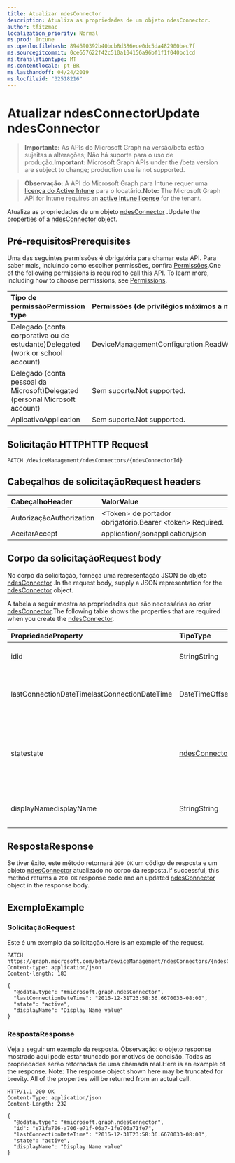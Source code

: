 ```yaml
---
title: Atualizar ndesConnector
description: Atualiza as propriedades de um objeto ndesConnector.
author: tfitzmac
localization_priority: Normal
ms.prod: Intune
ms.openlocfilehash: 894690392b40bcb8d386ece0dc5da482900bec7f
ms.sourcegitcommit: 0ce657622f42c510a104156a96bf1f1f040bc1cd
ms.translationtype: MT
ms.contentlocale: pt-BR
ms.lasthandoff: 04/24/2019
ms.locfileid: "32518216"
---
```

# <a name="update-ndesconnector"></a><span data-ttu-id="42911-103">Atualizar ndesConnector</span><span class="sxs-lookup"><span data-stu-id="42911-103">Update ndesConnector</span></span>

> <span data-ttu-id="42911-104">**Importante:** As APIs do Microsoft Graph na versão/beta estão sujeitas a alterações; Não há suporte para o uso de produção.</span><span class="sxs-lookup"><span data-stu-id="42911-104">**Important:** Microsoft Graph APIs under the /beta version are subject to change; production use is not supported.</span></span>

> <span data-ttu-id="42911-105">**Observação:** A API do Microsoft Graph para Intune requer uma [licença do Active Intune](https://go.microsoft.com/fwlink/?linkid=839381) para o locatário.</span><span class="sxs-lookup"><span data-stu-id="42911-105">**Note:** The Microsoft Graph API for Intune requires an [active Intune license](https://go.microsoft.com/fwlink/?linkid=839381) for the tenant.</span></span>

<span data-ttu-id="42911-106">Atualiza as propriedades de um objeto [ndesConnector](../resources/intune-deviceconfig-ndesconnector.md) .</span><span class="sxs-lookup"><span data-stu-id="42911-106">Update the properties of a [ndesConnector](../resources/intune-deviceconfig-ndesconnector.md) object.</span></span>

## <a name="prerequisites"></a><span data-ttu-id="42911-107">Pré-requisitos</span><span class="sxs-lookup"><span data-stu-id="42911-107">Prerequisites</span></span>
<span data-ttu-id="42911-p101">Uma das seguintes permissões é obrigatória para chamar esta API. Para saber mais, incluindo como escolher permissões, confira [Permissões](/graph/permissions-reference).</span><span class="sxs-lookup"><span data-stu-id="42911-p101">One of the following permissions is required to call this API. To learn more, including how to choose permissions, see [Permissions](/graph/permissions-reference).</span></span>

|<span data-ttu-id="42911-110">Tipo de permissão</span><span class="sxs-lookup"><span data-stu-id="42911-110">Permission type</span></span>|<span data-ttu-id="42911-111">Permissões (de privilégios máximos a mínimos)</span><span class="sxs-lookup"><span data-stu-id="42911-111">Permissions (from most to least privileged)</span></span>|
|:---|:---|
|<span data-ttu-id="42911-112">Delegado (conta corporativa ou de estudante)</span><span class="sxs-lookup"><span data-stu-id="42911-112">Delegated (work or school account)</span></span>|<span data-ttu-id="42911-113">DeviceManagementConfiguration.ReadWrite.All</span><span class="sxs-lookup"><span data-stu-id="42911-113">DeviceManagementConfiguration.ReadWrite.All</span></span>|
|<span data-ttu-id="42911-114">Delegado (conta pessoal da Microsoft)</span><span class="sxs-lookup"><span data-stu-id="42911-114">Delegated (personal Microsoft account)</span></span>|<span data-ttu-id="42911-115">Sem suporte.</span><span class="sxs-lookup"><span data-stu-id="42911-115">Not supported.</span></span>|
|<span data-ttu-id="42911-116">Aplicativo</span><span class="sxs-lookup"><span data-stu-id="42911-116">Application</span></span>|<span data-ttu-id="42911-117">Sem suporte.</span><span class="sxs-lookup"><span data-stu-id="42911-117">Not supported.</span></span>|

## <a name="http-request"></a><span data-ttu-id="42911-118">Solicitação HTTP</span><span class="sxs-lookup"><span data-stu-id="42911-118">HTTP Request</span></span>
<!-- {
  "blockType": "ignored"
}
-->
``` http
PATCH /deviceManagement/ndesConnectors/{ndesConnectorId}
```

## <a name="request-headers"></a><span data-ttu-id="42911-119">Cabeçalhos de solicitação</span><span class="sxs-lookup"><span data-stu-id="42911-119">Request headers</span></span>
|<span data-ttu-id="42911-120">Cabeçalho</span><span class="sxs-lookup"><span data-stu-id="42911-120">Header</span></span>|<span data-ttu-id="42911-121">Valor</span><span class="sxs-lookup"><span data-stu-id="42911-121">Value</span></span>|
|:---|:---|
|<span data-ttu-id="42911-122">Autorização</span><span class="sxs-lookup"><span data-stu-id="42911-122">Authorization</span></span>|<span data-ttu-id="42911-123">&lt;Token&gt; de portador obrigatório.</span><span class="sxs-lookup"><span data-stu-id="42911-123">Bearer &lt;token&gt; Required.</span></span>|
|<span data-ttu-id="42911-124">Aceitar</span><span class="sxs-lookup"><span data-stu-id="42911-124">Accept</span></span>|<span data-ttu-id="42911-125">application/json</span><span class="sxs-lookup"><span data-stu-id="42911-125">application/json</span></span>|

## <a name="request-body"></a><span data-ttu-id="42911-126">Corpo da solicitação</span><span class="sxs-lookup"><span data-stu-id="42911-126">Request body</span></span>
<span data-ttu-id="42911-127">No corpo da solicitação, forneça uma representação JSON do objeto [ndesConnector](../resources/intune-deviceconfig-ndesconnector.md) .</span><span class="sxs-lookup"><span data-stu-id="42911-127">In the request body, supply a JSON representation for the [ndesConnector](../resources/intune-deviceconfig-ndesconnector.md) object.</span></span>

<span data-ttu-id="42911-128">A tabela a seguir mostra as propriedades que são necessárias ao criar [ndesConnector](../resources/intune-deviceconfig-ndesconnector.md).</span><span class="sxs-lookup"><span data-stu-id="42911-128">The following table shows the properties that are required when you create the [ndesConnector](../resources/intune-deviceconfig-ndesconnector.md).</span></span>

|<span data-ttu-id="42911-129">Propriedade</span><span class="sxs-lookup"><span data-stu-id="42911-129">Property</span></span>|<span data-ttu-id="42911-130">Tipo</span><span class="sxs-lookup"><span data-stu-id="42911-130">Type</span></span>|<span data-ttu-id="42911-131">Descrição</span><span class="sxs-lookup"><span data-stu-id="42911-131">Description</span></span>|
|:---|:---|:---|
|<span data-ttu-id="42911-132">id</span><span class="sxs-lookup"><span data-stu-id="42911-132">id</span></span>|<span data-ttu-id="42911-133">String</span><span class="sxs-lookup"><span data-stu-id="42911-133">String</span></span>|<span data-ttu-id="42911-134">A chave do conector NDES.</span><span class="sxs-lookup"><span data-stu-id="42911-134">The key of the NDES Connector.</span></span>|
|<span data-ttu-id="42911-135">lastConnectionDateTime</span><span class="sxs-lookup"><span data-stu-id="42911-135">lastConnectionDateTime</span></span>|<span data-ttu-id="42911-136">DateTimeOffset</span><span class="sxs-lookup"><span data-stu-id="42911-136">DateTimeOffset</span></span>|<span data-ttu-id="42911-137">Hora da última conexão para o conector NDES</span><span class="sxs-lookup"><span data-stu-id="42911-137">Last connection time for the Ndes Connector</span></span>|
|<span data-ttu-id="42911-138">state</span><span class="sxs-lookup"><span data-stu-id="42911-138">state</span></span>|[<span data-ttu-id="42911-139">ndesConnectorState</span><span class="sxs-lookup"><span data-stu-id="42911-139">ndesConnectorState</span></span>](../resources/intune-deviceconfig-ndesconnectorstate.md)|<span data-ttu-id="42911-140">Status do conector NDES.</span><span class="sxs-lookup"><span data-stu-id="42911-140">Ndes Connector Status.</span></span> <span data-ttu-id="42911-141">Os valores possíveis são: `none`, `active`, `inactive`.</span><span class="sxs-lookup"><span data-stu-id="42911-141">Possible values are: `none`, `active`, `inactive`.</span></span>|
|<span data-ttu-id="42911-142">displayName</span><span class="sxs-lookup"><span data-stu-id="42911-142">displayName</span></span>|<span data-ttu-id="42911-143">String</span><span class="sxs-lookup"><span data-stu-id="42911-143">String</span></span>|<span data-ttu-id="42911-144">O nome amigável do conector NDES.</span><span class="sxs-lookup"><span data-stu-id="42911-144">The friendly name of the Ndes Connector.</span></span>|



## <a name="response"></a><span data-ttu-id="42911-145">Resposta</span><span class="sxs-lookup"><span data-stu-id="42911-145">Response</span></span>
<span data-ttu-id="42911-146">Se tiver êxito, este método retornará `200 OK` um código de resposta e um objeto [ndesConnector](../resources/intune-deviceconfig-ndesconnector.md) atualizado no corpo da resposta.</span><span class="sxs-lookup"><span data-stu-id="42911-146">If successful, this method returns a `200 OK` response code and an updated [ndesConnector](../resources/intune-deviceconfig-ndesconnector.md) object in the response body.</span></span>

## <a name="example"></a><span data-ttu-id="42911-147">Exemplo</span><span class="sxs-lookup"><span data-stu-id="42911-147">Example</span></span>

### <a name="request"></a><span data-ttu-id="42911-148">Solicitação</span><span class="sxs-lookup"><span data-stu-id="42911-148">Request</span></span>
<span data-ttu-id="42911-149">Este é um exemplo da solicitação.</span><span class="sxs-lookup"><span data-stu-id="42911-149">Here is an example of the request.</span></span>
``` http
PATCH https://graph.microsoft.com/beta/deviceManagement/ndesConnectors/{ndesConnectorId}
Content-type: application/json
Content-length: 183

{
  "@odata.type": "#microsoft.graph.ndesConnector",
  "lastConnectionDateTime": "2016-12-31T23:58:36.6670033-08:00",
  "state": "active",
  "displayName": "Display Name value"
}
```

### <a name="response"></a><span data-ttu-id="42911-150">Resposta</span><span class="sxs-lookup"><span data-stu-id="42911-150">Response</span></span>
<span data-ttu-id="42911-p103">Veja a seguir um exemplo da resposta. Observação: o objeto response mostrado aqui pode estar truncado por motivos de concisão. Todas as propriedades serão retornadas de uma chamada real.</span><span class="sxs-lookup"><span data-stu-id="42911-p103">Here is an example of the response. Note: The response object shown here may be truncated for brevity. All of the properties will be returned from an actual call.</span></span>
``` http
HTTP/1.1 200 OK
Content-Type: application/json
Content-Length: 232

{
  "@odata.type": "#microsoft.graph.ndesConnector",
  "id": "e71fa706-a706-e71f-06a7-1fe706a71fe7",
  "lastConnectionDateTime": "2016-12-31T23:58:36.6670033-08:00",
  "state": "active",
  "displayName": "Display Name value"
}
```





